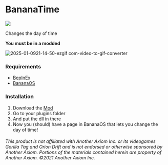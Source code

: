 # BananaTime
<a href="https://github.com/defaultuser0-nerd/BananaTime/releases"><img src="https://img.shields.io/github/downloads/defaultuser0-nerd/BananaTime/total.svg?style=for-the-badge"></a>

Changes the day of time

**You must be in a modded**

![2025-01-0921-14-50-ezgif com-video-to-gif-converter](https://github.com/user-attachments/assets/d07685ae-b094-40a1-881b-622134404433)

### **Requirements**
 - [BepInEx](<https://github.com/BepInEx/BepInEx/releases/latest>)
 - [BananaOS](https://github.com/HuskyGT/Banana-OS)
### **Installation**
1. Download the [Mod](https://github.com/defaultuser0-nerd/BananaTime/releases/latest)
2. Go to your plugins folder
3. And put the dll in there
4. Now you (should) have a page in BananaOS that lets you change the day of time!
   
###### This product is not affiliated with Another Axiom Inc. or its videogames Gorilla Tag and Orion Drift and is not endorsed or otherwise sponsored by Another Axiom. Portions of the materials contained herein are property of Another Axiom. ©2021 Another Axiom Inc.
